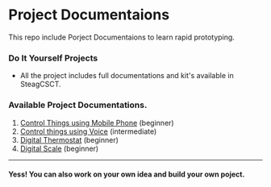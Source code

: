 # Project Documentaions 

This repo include Porject Documentaions  to learn rapid prototyping.

### Do It Yourself Projects 

* All the project includes full documentations and kit's available in SteagCSCT. 

### Available Project Documentations. 


1. [Control Things using Mobile Phone](Control-Things-Using-Mobile-Phone/control-things-using-phone.md) (beginner)
2. [Control things using Voice](https://github.com/SteagCSCT/Projects/tree/master/Control%20Things%20Using%20Voice) (intermediate)
3. [Digital Thermostat](https://github.com/SteagCSCT/Projects/tree/master/Digital%20Thermostat) (beginner)
4. [Digital Scale](https://github.com/SteagCSCT/Projects/tree/master/Digital%20Scale) (beginner)


<hr>

#### Yess! You can also work on your own idea and build your own poject.
